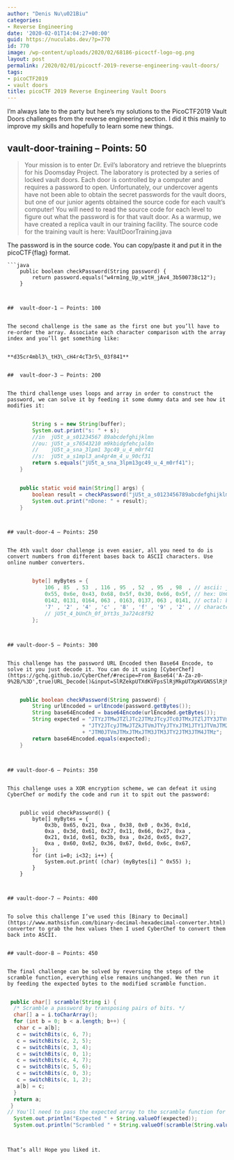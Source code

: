 ```yaml
---
author: "Denis Nu\u021Biu"
categories:
- Reverse Engineering
date: '2020-02-01T14:04:27+00:00'
guid: https://nuculabs.dev/?p=770
id: 770
image: /wp-content/uploads/2020/02/68186-picoctf-logo-og.png
layout: post
permalink: /2020/02/01/picoctf-2019-reverse-engineering-vault-doors/
tags:
- picoCTF2019
- vault doors
title: picoCTF 2019 Reverse Engineering Vault Doors
---
```

I’m always late to the party but here’s my solutions to the PicoCTF2019 Vault Doors challenges from the reverse engineering section. I did it this mainly to improve my skills and hopefully to learn some new things.


## vault-door-training – Points: 50 


> Your mission is to enter Dr. Evil’s laboratory and retrieve the blueprints for his Doomsday Project. The laboratory is protected by a series of locked vault doors. Each door is controlled by a computer and requires a password to open. Unfortunately, our undercover agents have not been able to obtain the secret passwords for the vault doors, but one of our junior agents obtained the source code for each vault’s computer! You will need to read the source code for each level to figure out what the password is for that vault door. As a warmup, we have created a replica vault in our training facility. The source code for the training vault is here: VaultDoorTraining.java


The password is in the source code. You can copy/paste it and put it in the picoCTF{flag} format.


```
```java
    public boolean checkPassword(String password) {
        return password.equals("w4rm1ng_Up_w1tH_jAv4_3b500738c12");
    }
```
```


##  vault-door-1 – Points: 100


The second challenge is the same as the first one but you’ll have to re-order the array. Associate each character comparison with the array index and you’ll get something like:


**d35cr4mbl3\_tH3\_cH4r4cT3r5\_03f841**


##  vault-door-3 – Points: 200 


The third challenge uses loops and array in order to construct the password, we can solve it by feeding it some dummy data and see how it modifies it:


```
```java
        String s = new String(buffer);
        System.out.print("s: " + s);
        //in  jU5t_a_s01234567 89abcdefghijklmn
        //ou: jU5t_a_s76543210 m9kbidgfehcjal8n
        //    jU5t_a_sna_3lpm1 3gc49_u_4_m0rf41 
        //s:  jU5t_a_s1mpl3_an4gr4m_4_u_90cf31
        return s.equals("jU5t_a_sna_3lpm13gc49_u_4_m0rf41");
    }


    public static void main(String[] args) {
        boolean result = checkPassword("jU5t_a_s0123456789abcdefghijklmn");
        System.out.print("nDone: " + result);
    }
```
```


## vault-door-4 – Points: 250


The 4th vault door challenge is even easier, all you need to do is convert numbers from different bases back to ASCII characters. Use online number converters.


```
```java
        byte[] myBytes = {
            106 , 85  , 53  , 116 , 95  , 52  , 95  , 98  , // ascii: jU5t_4_b
            0x55, 0x6e, 0x43, 0x68, 0x5f, 0x30, 0x66, 0x5f, // hex: UnCh_0f_
            0142, 0131, 0164, 063 , 0163, 0137, 063 , 0141, // octal: bYt3s_3a
            '7' , '2' , '4' , 'c' , '8' , 'f' , '9' , '2' , // characters: 724c8f92
            // jU5t_4_bUnCh_0f_bYt3s_3a724c8f92
        };
```
```


## vault-door-5 – Points: 300


This challenge has the password URL Encoded then Base64 Encode, to solve it you just decode it. You can do it using [CyberChef](https://gchq.github.io/CyberChef/#recipe=From_Base64('A-Za-z0-9%2B/%3D',true)URL_Decode()&input=SlRZekpUTXdKVFpsSlRjMkpUTXpKVGN5SlRjMEpUTXhKVFpsSlRZM0pUVm1KVFkySlRjeUpUTXdKVFprSlRWbUpUWXlKVFl4SlRNMUpUWTFKVFZtSlRNMkpUTTBKVFZt).


```
```java
    public boolean checkPassword(String password) {
        String urlEncoded = urlEncode(password.getBytes());
        String base64Encoded = base64Encode(urlEncoded.getBytes());
        String expected = "JTYzJTMwJTZlJTc2JTMzJTcyJTc0JTMxJTZlJTY3JTVm"
                        + "JTY2JTcyJTMwJTZkJTVmJTYyJTYxJTM1JTY1JTVmJTM2"
                        + "JTM0JTVmJTMxJTMxJTM3JTM3JTY2JTM3JTM4JTMz";
        return base64Encoded.equals(expected);
    }
```
```


## vault-door-6 – Points: 350


This challenge uses a XOR encryption scheme, we can defeat it using CyberChef or modify the code and run it to spit out the password:


```
```
    public void checkPassword() {
        byte[] myBytes = {
            0x3b, 0x65, 0x21, 0xa , 0x38, 0x0 , 0x36, 0x1d,
            0xa , 0x3d, 0x61, 0x27, 0x11, 0x66, 0x27, 0xa ,
            0x21, 0x1d, 0x61, 0x3b, 0xa , 0x2d, 0x65, 0x27,
            0xa , 0x60, 0x62, 0x36, 0x67, 0x6d, 0x6c, 0x67,
        };
        for (int i=0; i<32; i++) {
            System.out.print( (char) (myBytes[i] ^ 0x55) );
        }
    }
```
```


## vault-door-7 – Points: 400


To solve this challenge I’ve used this [Binary to Decimal](https://www.mathsisfun.com/binary-decimal-hexadecimal-converter.html) converter to grab the hex values then I used CyberChef to convert them back into ASCII.


## vault-door-8 – Points: 450


The final challenge can be solved by reversing the steps of the scramble function, everything else remains unchanged. We then run it by feeding the expected bytes to the modified scramble function.


```
```java
 public char[] scramble(String i) {
  /* Scramble a password by transposing pairs of bits. */
  char[] a = i.toCharArray();
  for (int b = 0; b < a.length; b++) {
   char c = a[b];
   c = switchBits(c, 6, 7);
   c = switchBits(c, 2, 5);
   c = switchBits(c, 3, 4);
   c = switchBits(c, 0, 1);
   c = switchBits(c, 4, 7);
   c = switchBits(c, 5, 6);
   c = switchBits(c, 0, 3);
   c = switchBits(c, 1, 2);
   a[b] = c;
  }
  return a;
 }
// You'll need to pass the expected array to the scramble function for unscrambling:
  System.out.println("Expected " + String.valueOf(expected));
  System.out.println("Scrambled " + String.valueOf(scramble(String.valueOf(expected))));
```
```


That’s all! Hope you liked it.